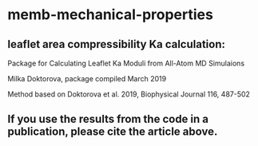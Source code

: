 # memb-mechanical-properties


leaflet area compressibility Ka calculation:
--------------------------------------------------------------------------------------
Package for Calculating Leaflet Ka Moduli from All-Atom MD Simulaions

Milka Doktorova, package compiled March 2019

Method based on Doktorova et al. 2019, Biophysical Journal 116, 487-502

If you use the results from the code in a publication, please cite the article above.
--------------------------------------------------------------------------------------
